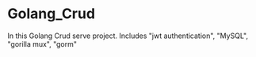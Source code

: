 # Golang_Crud
In this Golang Crud serve project. Includes "jwt authentication", "MySQL", "gorilla mux", "gorm"
